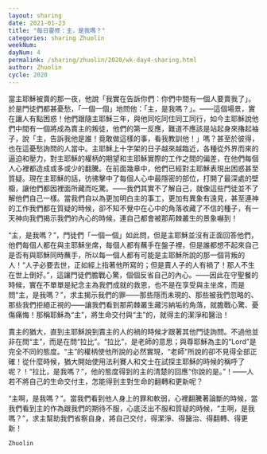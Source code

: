 ```yaml
---
layout: sharing
date: 2021-01-23
title: "每日靈修：主，是我嗎？"
categories: sharing Zhuolin
weekNum: 
dayNum: 4
permalink: /sharing/zhuolin/2020/wk-day4-sharing.html
author: Zhuolin
cycle: 2020
---
```


當主耶穌被賣的那一夜，他說「我實在告訴你們：你們中間有一個人要賣我了」。於是門徒們都甚憂愁，「一個一個」地問他：「主，是我嗎？」。——這個場景，實在讓人有點困惑！他們跟隨主耶穌三年，與他同吃同住同工同行，如今主耶穌說他們中間有一個將成為賣主的叛徒，他們的第一反應，難道不應該是站起身來擼起袖子，說「主，告訴我他是誰！竟敢做這樣的事，看我教訓他！」嗎？甚至於彼得，也在這憂愁詢問的人當中。主耶穌上十字架的日子越來越臨近，各種從外界而來的逼迫和壓力，對主耶穌的權柄的期望和主耶穌實際的工作之間的偏差，在他們每個人心裡都造成或多或少的翻騰。在前面幾章中，他們已經對主耶穌表現出困惑甚至質疑。現在主耶穌的話，彷彿擊中了每個人心中最隱密的部位，打開了最深處的壁櫥，讓他們都因裡面所藏而吃驚。——我們其實不了解自己，就像這些門徒並不了解他們自己一樣。當我們自以為更加明白主的事工，更加有異象有遠見，甚至連神的工作我們都在質疑的時候，卻不知不覺中在心中的角落收藏了不信的種子，有一天神向我們揭示我們的內心的時候，連自己都會被那荊棘叢生的景象嚇到！  

“主，是我嗎？”，門徒們「一個一個」如此問，但是主耶穌並沒有正面回答他們，他們每個人都在與主耶穌坐席，每個人都有蘸手在盤子裡，但是誰都想不起來自己是否有與耶穌同時蘸手，所以每一個人都有可能是主耶穌所說的那一個背叛的人！“人子必要去世，正如經上指著他所寫的；但是賣人子的人有禍了！那人不生在世上倒好。”，這讓門徒們膽戰心驚，個個反省自己的內心。——因此在守聖餐的時候，實在不單單是紀念主為我們成就的救恩，也不是在享受與主坐席，而是問“主，是我嗎？”，求主揭示我們的罪——那些隱而未現的、那些被我們忽略的、那些我們拒絕正視的——讓我們看到那荊棘叢生藏污納垢的角落，就膽戰心驚、憂傷痛悔！那稱耶穌為“主”，將生命交付與“主”的，就得主的潔淨和醫治！  

賣主的猶大，直到主耶穌說到賣主的人的禍的時候才跟著其他門徒詢問。不過他並非在問“主”，而是在問“拉比”。“拉比”，是老師的意思；與尊耶穌為主的“Lord”是完全不同的態度。“主”的權柄使他所說的必然實現，“老師”所說的卻不見得全部正確！從什麼時候，猶大開始使用法利賽人和文士在試探主耶穌的時候的稱呼了呢？！“拉比，是我嗎？”，他的態度得到的主的清楚的回應“你說的是。”！——人若不將自己的生命交付主，怎能得到主對生命的翻轉和更新呢？  

“主啊，是我嗎？”。當我們看到他人身上的罪和軟弱，心裡翻騰著論斷的時候，當我們看到主的作為跟我們的期待不服，心底泛出不服和質疑的時候，“主啊，是我嗎？”，求主幫助我們省察自身，將自己交付，得潔淨、得醫治、得翻轉、得更新！  

`Zhuolin`  
